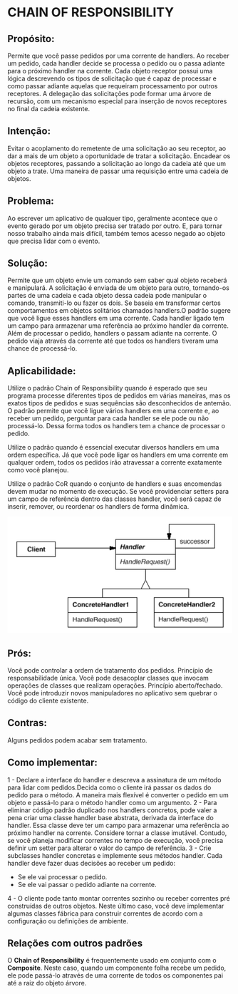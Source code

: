 # CHAIN OF RESPONSIBILITY
## Propósito:
Permite que você passe pedidos por uma corrente de handlers. Ao receber um pedido, cada handler decide se processa o pedido ou o passa adiante para o próximo handler na corrente.
Cada objeto receptor possui uma lógica descrevendo os tipos de solicitação que é capaz de processar e como passar adiante aquelas que requeiram processamento por outros receptores. A delegação das solicitações pode formar uma árvore de recursão, com um mecanismo especial para inserção de novos receptores no final da cadeia existente.
## Intenção:
Evitar o acoplamento do remetente de uma solicitação ao seu receptor, ao dar a mais de um objeto a oportunidade de tratar a solicitação. Encadear os objetos receptores, passando a solicitação ao longo da cadeia até que um objeto a trate.
Uma maneira de passar uma requisição entre uma cadeia de objetos.
## Problema: 
Ao escrever um aplicativo de qualquer tipo, geralmente acontece que o evento gerado por um objeto precisa ser tratado por outro. E, para tornar nosso trabalho ainda mais difícil, também temos acesso negado ao objeto que precisa lidar com o evento.
## Solução:
Permite que um objeto envie um comando sem saber qual objeto receberá e manipulará. A solicitação é enviada de um objeto para outro, tornando-os partes de uma cadeia e cada objeto dessa cadeia pode manipular o comando, transmiti-lo ou fazer os dois.
Se baseia em transformar certos comportamentos em objetos solitários chamados handlers.O padrão sugere que você ligue esses handlers em uma corrente. Cada handler ligado tem um campo para armazenar uma referência ao próximo handler da corrente. Além de processar o pedido, handlers o passam adiante na corrente. O pedido viaja através da corrente até que todos os handlers tiveram uma chance de processá-lo.
## Aplicabilidade: 
Utilize o padrão Chain of Responsibility quando é esperado que seu programa processe diferentes tipos de pedidos em várias maneiras, mas os exatos tipos de pedidos e suas sequências são desconhecidos de antemão.
O padrão permite que você ligue vários handlers em uma corrente e, ao receber um pedido, perguntar para cada handler se ele pode ou não processá-lo. Dessa forma todos os handlers tem a chance de processar o pedido.

Utilize o padrão quando é essencial executar diversos handlers em uma ordem específica.
Já que você pode ligar os handlers em uma corrente em qualquer ordem, todos os pedidos irão atravessar a corrente exatamente como você planejou.

Utilize o padrão CoR quando o conjunto de handlers e suas encomendas devem mudar no momento de execução.
Se você providenciar setters para um campo de referência dentro das classes handler, você será capaz de inserir, remover, ou reordenar os handlers de forma dinâmica.

![Representação do Chain Of Responsibility](./ChainOfResponsibility.png)
## Prós:
Você pode controlar a ordem de tratamento dos pedidos.
Princípio de responsabilidade única. Você pode desacoplar classes que invocam operações de classes que realizam operações.
Princípio aberto/fechado. Você pode introduzir novos manipuladores no aplicativo sem quebrar o código do cliente existente.
## Contras:
Alguns pedidos podem acabar sem tratamento.
## Como implementar:
1 - Declare a interface do handler e descreva a assinatura de um método para lidar com pedidos.Decida como o cliente irá passar os dados do pedido para o método. A maneira mais flexível é converter o pedido em um objeto e passá-lo para o método handler como um argumento.
2 - Para eliminar código padrão duplicado nos handlers concretos, pode valer a pena criar uma classe handler base abstrata, derivada da interface do handler. Essa classe deve ter um campo para armazenar uma referência ao próximo handler na corrente. Considere tornar a classe imutável. Contudo, se você planeja modificar correntes no tempo de execução, você precisa definir um setter para alterar o valor do campo de referência.
3 - Crie subclasses handler concretas e implemente seus métodos handler. Cada handler deve fazer duas decisões ao receber um pedido:
 * Se ele vai processar o pedido.
 * Se ele vai passar o pedido adiante na corrente.

4 - O cliente pode tanto montar correntes sozinho ou receber correntes pré construídas de outros objetos. Neste último caso, você deve implementar algumas classes fábrica para construir correntes de acordo com a configuração ou definições de ambiente.

## Relações com outros padrões

O __Chain of Responsibility__ é frequentemente usado em conjunto com o __Composite__. Neste caso, quando um componente folha recebe um pedido, ele pode passá-lo através de uma corrente de todos os componentes pai até a raiz do objeto árvore.
